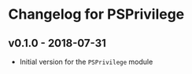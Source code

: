 # Changelog for PSPrivilege


## v0.1.0 - 2018-07-31

* Initial version for the `PSPrivilege` module
